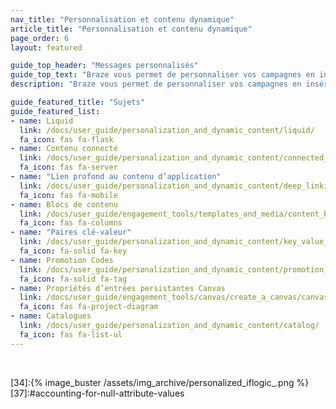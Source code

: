 ```yaml
---
nav_title: "Personnalisation et contenu dynamique"
article_title: "Personnalisation et contenu dynamique"
page_order: 6
layout: featured

guide_top_header: "Messages personnalisés"
guide_top_text: "Braze vous permet de personnaliser vos campagnes en insérant des informations spécifiques à l’utilisateur, par exemple le nom de l’utilisateur, dans des messages."
description: "Braze vous permet de personnaliser vos campagnes en insérant des informations spécifiques à l’utilisateur, par exemple le nom de l’utilisateur, dans des messages. Consultez cette page d’accueil pour en savoir plus sur la personnalisation et le contenu dynamique."

guide_featured_title: "Sujets"
guide_featured_list:
- name: Liquid
  link: /docs/user_guide/personalization_and_dynamic_content/liquid/
  fa_icon: fas fa-flask
- name: Contenu connecté
  link: /docs/user_guide/personalization_and_dynamic_content/connected_content/
  fa_icon: fas fa-server
- name: "Lien profond au contenu d’application"
  link: /docs/user_guide/personalization_and_dynamic_content/deep_linking_to_in-app_content/
  fa_icon: fas fa-mobile
- name: Blocs de contenu
  link: /docs/user_guide/engagement_tools/templates_and_media/content_blocks/
  fa_icon: fas fa-columns
- name: "Paires clé-valeur"
  link: /docs/user_guide/personalization_and_dynamic_content/key_value_pairs/
  fa_icon: fa-solid fa-key
- name: Promotion Codes
  link: /docs/user_guide/personalization_and_dynamic_content/promotion_codes/
  fa_icon: fa-solid fa-tag
- name: Propriétés d’entrées persistantes Canvas
  link: /docs/user_guide/engagement_tools/canvas/create_a_canvas/canvas_persistent_entry_properties/
  fa_icon: fas fa-project-diagram
- name: Catalogues
  link: /docs/user_guide/personalization_and_dynamic_content/catalog/
  fa_icon: fas fa-list-ul
---
```


<br>

[31]:https://docs.shopify.com/themes/liquid/tags/variable-tags
[32]:https://docs.shopify.com/themes/liquid/tags/iteration-tags
[34]:{% image_buster /assets/img_archive/personalized_iflogic_.png %}
[37]:#accounting-for-null-attribute-values
